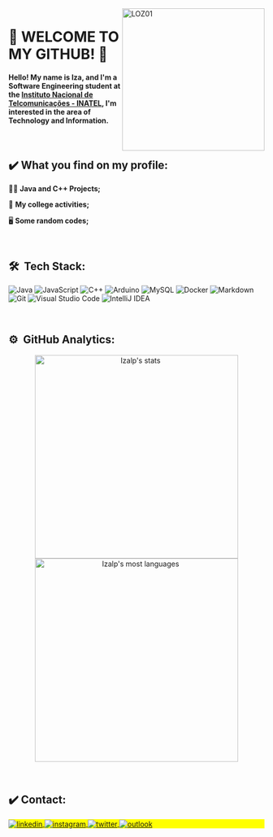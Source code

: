 <img align ="right" alt="LOZ01" height="280" src="https://user-images.githubusercontent.com/102091381/213921754-a1f202a2-f08d-4935-9341-b6a0a40a62ae.gif">
 
<h1 align="left">🚀 WELCOME TO MY GITHUB! 🚀 
 
 </br> 
 
#### Hello! My name is Iza, and I'm a Software Engineering student at the [Instituto Nacional de Telcomunicações - INATEL](https://inatel.br/home/), I'm interested in the area of Technology and Information. 
 
 </br>
 
##  ✔️ What you find on my profile:

👩‍💻 **Java and C++ Projects;**

📑️ **My college activities;**

🖥️ **Some random codes;**

<br>
 
## 🛠 &nbsp;Tech Stack:
![Java](https://img.shields.io/badge/java-%23ED8B00.svg?style=for-the-badge&logo=java&logoColor=white)
![JavaScript](https://img.shields.io/badge/javascript-%23323330.svg?style=for-the-badge&logo=javascript&logoColor=%23F7DF1E)
![C++](https://img.shields.io/badge/c++-%2300599C.svg?style=for-the-badge&logo=c%2B%2B&logoColor=white)
![Arduino](https://img.shields.io/badge/-Arduino-00979D?style=for-the-badge&logo=Arduino&logoColor=white)
![MySQL](https://img.shields.io/badge/mysql-%2300f.svg?style=for-the-badge&logo=mysql&logoColor=white)
![Docker](https://img.shields.io/badge/docker-%230db7ed.svg?style=for-the-badge&logo=docker&logoColor=white)
![Markdown](https://img.shields.io/badge/Markdown-000000?style=for-the-badge&logo=markdown&logoColor=white)
![Git](https://img.shields.io/badge/GIT-E44C30?style=for-the-badge&logo=git&logoColor=white)
![Visual Studio Code](https://img.shields.io/badge/Visual%20Studio%20Code-0078d7.svg?style=for-the-badge&logo=visual-studio-code&logoColor=white)
![IntelliJ IDEA](https://img.shields.io/badge/IntelliJIDEA-000000.svg?style=for-the-badge&logo=intellij-idea&logoColor=white)

 
<br>

## ⚙️ &nbsp;GitHub Analytics:
<p align="center">
<img width="400em" src="https://github-readme-stats.vercel.app/api?username=Izalp&show_icons=true&theme=dracula" alt="Izalp's stats"/>
<img width="400em" src="https://github-readme-stats.vercel.app/api/top-langs/?username=Izalp&layout=compact&theme=dracula" alt="Izalp's most languages"/>
</p>

<br>

## ✔️ Contact:

<p align="left" style="background:yellow">
 


<a href="https://www.linkedin.com/in/iza-lopes-065b81204/" target="_blank">
  <img align="center" src="https://img.shields.io/badge/linkedin-%230077B5.svg?style=for-the-badge&logo=linkedin&logoColor=white" alt="linkedin"/>
</a>
<a href="https://instagram.com/izallopes_" target="_blank">
 <img align="center" src="https://img.shields.io/badge/Instagram-%23E4405F.svg?style=for-the-badge&logo=Instagram&logoColor=white" alt="instagram"/>
</a>
<a href="https://twitter.com/izallopes_" target="_blank">
 <img align="center" src="https://img.shields.io/badge/Twitter-%231DA1F2.svg?style=for-the-badge&logo=Twitter&logoColor=white" alt="twitter"/>
 </a>
<a href="iza.lopes@ges.inatel.br" target="_blank">
  <img align="center" src="https://img.shields.io/badge/Microsoft_Outlook-0078D4?style=for-the-badge&logo=microsoft-outlook&logoColor=white" alt="outlook"/>
</a>
</p>
